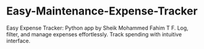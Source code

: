 # Easy-Maintenance-Expense-Tracker
Easy Expense Tracker: Python app by Sheik Mohammed Fahim T F. Log, filter, and manage expenses effortlessly. Track spending with intuitive interface.
